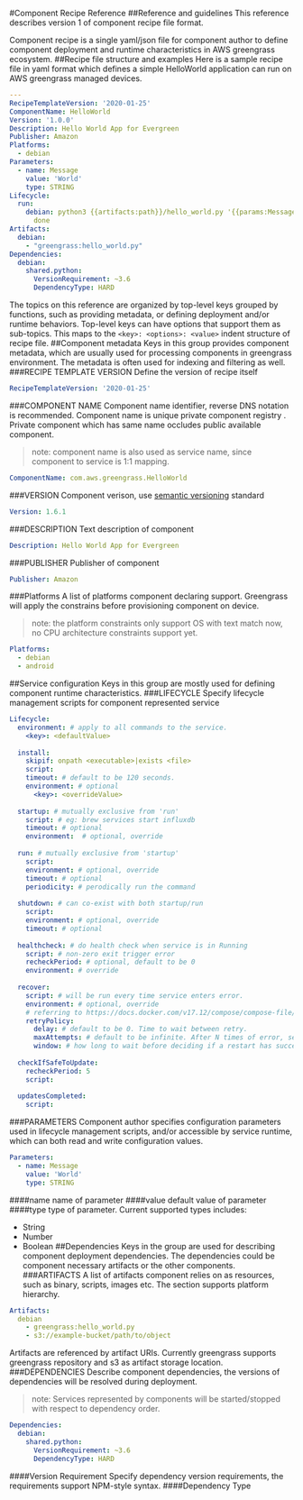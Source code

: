 #Component Recipe Reference
##Reference and guidelines
This reference describes version 1 of component recipe file format.

Component recipe is a single yaml/json file for component author to define component deployment and runtime
 characteristics in AWS greengrass ecosystem.
##Recipe file structure and examples
Here is a sample recipe file in yaml format which defines a simple HelloWorld application can run on AWS greengrass
 managed devices.
```yaml
---
RecipeTemplateVersion: '2020-01-25'
ComponentName: HelloWorld
Version: '1.0.0'
Description: Hello World App for Evergreen
Publisher: Amazon
Platforms:
  - debian
Parameters:
  - name: Message
    value: 'World'
    type: STRING
Lifecycle:
  run:
    debian: python3 {{artifacts:path}}/hello_world.py '{{params:Message.value}}'
      done
Artifacts:
  debian:
    - "greengrass:hello_world.py"
Dependencies:
  debian:
    shared.python:
      VersionRequirement: ~3.6
      DependencyType: HARD
```
The topics on this reference are organized by top-level keys grouped by functions, such as providing metadata, or
 defining deployment and/or runtime behaviors. Top-level keys can have options that support them as sub-topics. This
  maps to the `<key>: <options>: <value>` indent structure of recipe file.
##Component metadata
Keys in this group provides component metadata, which are usually used for processing components in greengrass
 environment. The metadata is often used for indexing and filtering as well.
###RECIPE TEMPLATE VERSION
Define the version of recipe itself
```yaml
RecipeTemplateVersion: '2020-01-25'
```
###COMPONENT NAME
Component name identifier, reverse DNS notation is recommended. Component name is unique private component registry
. Private component which has same name occludes public available component.
> note: component name is also used as service name, since component to service is 1:1 mapping.
```yaml
ComponentName: com.aws.greengrass.HelloWorld
```
###VERSION
Component verison, use [semantic versioning](https://semver.org/) standard
```yaml
Version: 1.6.1
```
###DESCRIPTION
Text description of component
```yaml
Description: Hello World App for Evergreen
```
###PUBLISHER
Publisher of component
```yaml
Publisher: Amazon
```
###Platforms
A list of platforms component declaring support. Greengrass will apply the constrains before provisioning component
 on device.
 > note: the platform constraints only support OS with text match now, no CPU architecture constraints support yet.
```yaml
Platforms:
  - debian
  - android
```
##Service configuration
Keys in this group are mostly used for defining component runtime characteristics.
###LIFECYCLE
Specify lifecycle management scripts for component represented service
```yaml
Lifecycle:
  environment: # apply to all commands to the service.
    <key>: <defaultValue>
        
  install:
    skipif: onpath <executable>|exists <file>
    script:
    timeout: # default to be 120 seconds.
    environment: # optional
      <key>: <overrideValue>
    
  startup: # mutually exclusive from 'run'
    script: # eg: brew services start influxdb
    timeout: # optional
    environment:  # optional, override
      
  run: # mutually exclusive from 'startup'
    script:
    environment: # optional, override
    timeout: # optional
    periodicity: # perodically run the command
    
  shutdown: # can co-exist with both startup/run
    script:
    environment: # optional, override
    timeout: # optional
  
  healthcheck: # do health check when service is in Running
    script: # non-zero exit trigger error
    recheckPeriod: # optional, default to be 0
    environment: # override
    
  recover:
    script: # will be run every time service enters error.
    environment: # optional, override
    # referring to https://docs.docker.com/v17.12/compose/compose-file/#restart_policy
    retryPolicy:
      delay: # default to be 0. Time to wait between retry.
      maxAttempts: # default to be infinite. After N times of error, service enter Broken state.
      window: # how long to wait before deciding if a restart has succeeded
  
  checkIfSafeToUpdate:
    recheckPeriod: 5
    script: 
    
  updatesCompleted:
    script:
```
###PARAMETERS
Component author specifies configuration parameters used in lifecycle management scripts, and/or accessible by
 service runtime, which can both read and write configuration values.
```yaml
Parameters:
  - name: Message
    value: 'World'
    type: STRING
```
####name
name of parameter
####value
default value of parameter
####type
type of parameter. Current supported types includes:
* String
* Number
* Boolean
##Dependencies
Keys in the group are used for describing component deployment dependencies. The dependencies could be
 component necessary artifacts or the other components.
###ARTIFACTS
A list of artifacts component relies on as resources, such as binary, scripts, images etc. The section supports platform
 hierarchy.
```yaml
Artifacts:
  debian
    - greengrass:hello_world.py
    - s3://example-bucket/path/to/object
```
Artifacts are referenced by artifact URIs. Currently greengrass supports greengrass repository and s3 as artifact
 storage location.
###DEPENDENCIES
Describe component dependencies, the versions of dependencies will be resolved during deployment.
> note: Services represented by components will be started/stopped with respect to dependency order.
```yaml
Dependencies:
  debian:
    shared.python:
      VersionRequirement: ~3.6
      DependencyType: HARD
```
####Version Requirement
Specify dependency version requirements, the requirements support NPM-style syntax.
####Dependency Type

